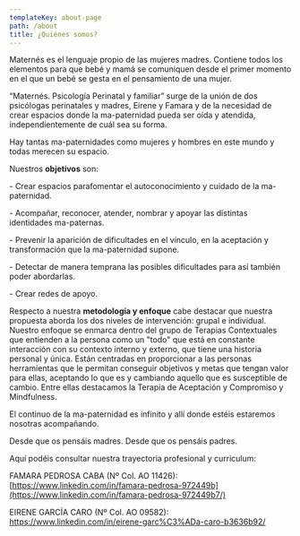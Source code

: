 ```yaml
---
templateKey: about-page
path: /about
title: ¿Quiénes somos?
---
```

Maternés es el lenguaje propio de las mujeres madres. Contiene todos los elementos para que bebé y mamá se comuniquen desde el primer momento en el que un bebé se gesta en el pensamiento de una mujer. 

“Maternés. Psicología Perinatal  y familiar” surge de la unión de dos psicólogas perinatales y madres, Eirene y Famara y de la necesidad de crear espacios donde la ma-paternidad pueda ser oída y atendida, independientemente de cuál sea su forma. 

Hay tantas ma-paternidades como mujeres y hombres en este mundo y todas merecen su espacio. 

Nuestros **objetivos** son:

\- Crear espacios parafomentar el autoconocimiento y cuidado de la ma-paternidad.

\- Acompañar, reconocer, atender, nombrar y apoyar las distintas identidades ma-paternas.

\- Prevenir la aparición de dificultades en el vínculo, en la aceptación y transformación que la ma-paternidad supone.

\- Detectar de manera temprana las posibles dificultades para así también poder abordarlas.

\- Crear redes de apoyo.

Respecto a nuestra **metodología y enfoque** cabe destacar que nuestra propuesta aborda los dos niveles de intervención: grupal e individual. Nuestro enfoque se enmarca dentro del grupo de Terapias Contextuales que entienden a la persona como un "todo" que está en constante interacción con su contexto interno y externo, que tiene una historia personal y única. Están centradas en proporcionar a las personas herramientas que le permitan conseguir objetivos y metas que tengan valor para ellas, aceptando lo que es y cambiando aquello que es susceptible de cambio. Entre ellas destacamos la Terapia de Aceptación y Compromiso y Mindfulness.

El continuo de la ma-paternidad es infinito y allí donde estéis estaremos nosotras acompañando. 

Desde que os pensáis madres. Desde que os pensáis padres.

Aquí podéis consultar nuestra trayectoria profesional y curriculum:

FAMARA PEDROSA CABA (Nº Col. AO 11426): [https://www.linkedin.com/in/famara-pedrosa-972449b](https://www.linkedin.com/in/famara-pedrosa-972449b7/)

EIRENE GARCÍA CARO (Nº Col. AO 09582): <https://www.linkedin.com/in/eirene-garc%C3%ADa-caro-b3636b92/>